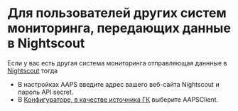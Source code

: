 # Для пользователей других систем мониторинга, передающих данные в Nightscout

Если у вас есть другая система мониторинга отправляющая даннные в [Nightscout](https://nightscout.github.io/) тогда

-   В настройках AAPS введите адрес вашего веб-сайта Nightscout и пароль API secret.
-   В [Конфигураторе, в качестве источника ГК](/Configuration/Config-Builder.md#bg-source) выберите AAPSClient.
